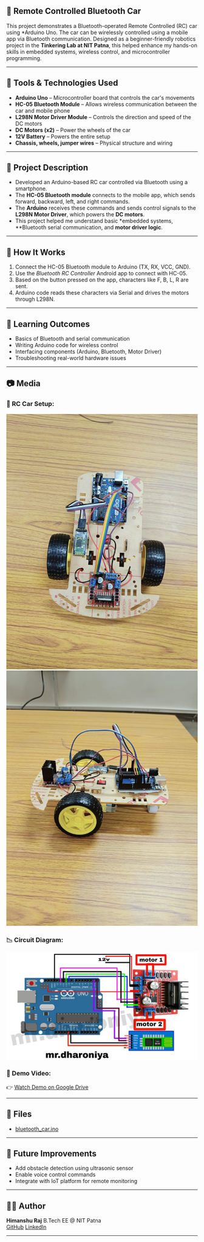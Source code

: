 ## 🚗 Remote Controlled Bluetooth Car

This project demonstrates a Bluetooth-operated Remote Controlled (RC) car using *Arduino Uno. The car can be wirelessly controlled using a mobile app via Bluetooth communication. Designed as a beginner-friendly robotics project in the **Tinkering Lab at NIT Patna**, this helped enhance my hands-on skills in embedded systems, wireless control, and microcontroller programming.

---

## 🔧 Tools & Technologies Used

- **Arduino Uno** – Microcontroller board that controls the car's movements
- **HC-05 Bluetooth Module** – Allows wireless communication between the car and mobile phone
- **L298N Motor Driver Module** – Controls the direction and speed of the DC motors
- **DC Motors (x2)** – Power the wheels of the car
- **12V Battery** – Powers the entire setup
- **Chassis, wheels, jumper wires** – Physical structure and wiring

---

## 📝 Project Description

- Developed an Arduino-based RC car controlled via Bluetooth using a smartphone.
- The **HC-05 Bluetooth module** connects to the mobile app, which sends forward, backward, left, and right commands.
- The **Arduino** receives these commands and sends control signals to the **L298N Motor Driver**, which powers the **DC motors**.
- This project helped me understand basic *embedded systems, **Bluetooth serial communication, and **motor driver logic**.

---

## 📲 How It Works

1. Connect the HC-05 Bluetooth module to Arduino (TX, RX, VCC, GND).
2. Use the *Bluetooth RC Controller* Android app to connect with HC-05.
3. Based on the button pressed on the app, characters like F, B, L, R are sent.
4. Arduino code reads these characters via Serial and drives the motors through L298N.

---

## 🧠 Learning Outcomes

- Basics of Bluetooth and serial communication
- Writing Arduino code for wireless control
- Interfacing components (Arduino, Bluetooth, Motor Driver)
- Troubleshooting real-world hardware issues

---

## 📷 Media

### 🔧 RC Car Setup:
![RC Bluetooth Car 1](RC_Car1.jpg)  
![RC Bluetooth Car 2](RC_Car2.jpg)

### 📉 Circuit Diagram:
![Circuit Diagram](circuit_diagram.jpg)

### 🎥 Demo Video:  
👉 [Watch Demo on Google Drive](https://drive.google.com/file/d/1Isn2PvALLrIhElebB9bnpnUN6x8GbA88/view?usp=drive_link)


---

## 📁 Files

- [bluetooth_car.ino](https://github.com/himanshuraj404/Bluetooth-Car-Project/blob/main/RC_Bluetooth_Car_Code.ino)


---

## 🔗 Future Improvements

- Add obstacle detection using ultrasonic sensor
- Enable voice control commands
- Integrate with IoT platform for remote monitoring


---

## 👨‍💻 Author

**Himanshu Raj**
B.Tech EE @ NIT Patna  
[GitHub](https://github.com/your-himanshuraj404)
[LinkedIn](https://linkedin.com/in/himanshurajx)


---
